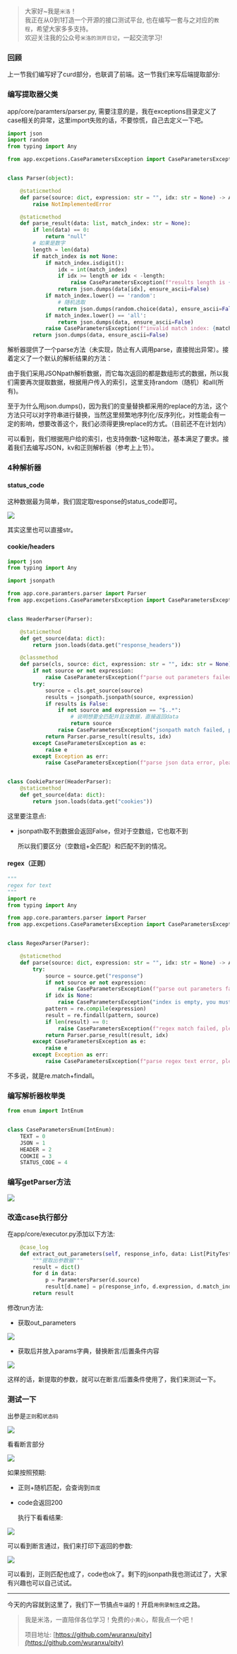 > 大家好~我是`米洛`！<br/>
> 我正在从0到1打造一个开源的接口测试平台, 也在编写一套与之对应的`教程`，希望大家多多支持。<br/>
> 欢迎关注我的公众号`米洛的测开日记`，一起交流学习! 

### 回顾

  上一节我们编写好了curd部分，也联调了前端。这一节我们来写后端提取部分:
  
### 编写提取器父类

  app/core/paramters/parser.py, 需要注意的是，我在exceptions目录定义了case相关的异常，这里import失败的话，不要惊慌，自己去定义一下吧。
  
```python
import json
import random
from typing import Any

from app.excpetions.CaseParametersException import CaseParametersException


class Parser(object):

    @staticmethod
    def parse(source: dict, expression: str = "", idx: str = None) -> Any:
        raise NotImplementedError

    @staticmethod
    def parse_result(data: list, match_index: str = None):
        if len(data) == 0:
            return "null"
        # 如果是数字
        length = len(data)
        if match_index is not None:
            if match_index.isdigit():
                idx = int(match_index)
                if idx >= length or idx < -length:
                    raise CaseParametersException(f"results length is {length}, index is not in [{-length}, {length})")
                return json.dumps(data[idx], ensure_ascii=False)
            if match_index.lower() == 'random':
                # 随机选取
                return json.dumps(random.choice(data), ensure_ascii=False)
            if match_index.lower() == 'all':
                return json.dumps(data, ensure_ascii=False)
            raise CaseParametersException(f"invalid match index: {match_index}, not number or random")
        return json.dumps(data, ensure_ascii=False)

```

  解析器提供了一个parse方法（未实现，防止有人调用parse，直接抛出异常）。接着定义了一个默认的解析结果的方法：
  
  由于我们采用JSONpath解析数据，而它每次返回的都是数组形式的数据，所以我们需要再次提取数据，根据用户传入的索引，这里支持random（随机）和all(所有)。
  
  至于为什么用json.dumps()，因为我们的变量替换都采用的replace的方法，这个方法只可以对字符串进行替换，当然这里频繁地序列化/反序列化，对性能会有一定的影响，想要改善这个，我们必须得更换replace的方式。（目前还不在计划内）
  
  可以看到，我们根据用户给的索引，也支持倒数-1这种取法，基本满足了要求。接着我们去编写JSON，kv和正则解析器（参考上上节）。
  
### 4种解析器

#### status_code

  这种数据最为简单，我们固定取response的status_code即可。
  

![](https://files.mdnice.com/user/11504/9654f3ae-2d49-4173-a2ec-542eae47c769.png)

  其实这里也可以直接str。
  
#### cookie/headers

```python
import json
from typing import Any

import jsonpath

from app.core.paramters.parser import Parser
from app.excpetions.CaseParametersException import CaseParametersException


class HeaderParser(Parser):

    @staticmethod
    def get_source(data: dict):
        return json.loads(data.get("response_headers"))

    @classmethod
    def parse(cls, source: dict, expression: str = "", idx: str = None) -> Any:
        if not source or not expression:
            raise CaseParametersException(f"parse out parameters failed, source or expression is empty")
        try:
            source = cls.get_source(source)
            results = jsonpath.jsonpath(source, expression)
            if results is False:
                if not source and expression == "$..*":
                    # 说明想要全匹配并且没数据，直接返回data
                    return source
                raise CaseParametersException("jsonpath match failed, please check your response or jsonpath.")
            return Parser.parse_result(results, idx)
        except CaseParametersException as e:
            raise e
        except Exception as err:
            raise CaseParametersException(f"parse json data error, please check jsonpath or json: {err}")


class CookieParser(HeaderParser):
    @staticmethod
    def get_source(data: dict):
        return json.loads(data.get("cookies"))

```

  这里要注意点:

- jsonpath取不到数据会返回False，但对于空数组，它也取不到

  所以我们要区分（空数组+全匹配）和匹配不到的情况。
  
#### regex（正则）

```python
"""
regex for text
"""
import re
from typing import Any

from app.core.paramters.parser import Parser
from app.excpetions.CaseParametersException import CaseParametersException


class RegexParser(Parser):

    @staticmethod
    def parse(source: dict, expression: str = "", idx: str = None) -> Any:
        try:
            source = source.get("response")
            if not source or not expression:
                raise CaseParametersException(f"parse out parameters failed, source or expression is empty")
            if idx is None:
                raise CaseParametersException("index is empty, you must provide index for regex match results.")
            pattern = re.compile(expression)
            result = re.findall(pattern, source)
            if len(result) == 0:
                raise CaseParametersException(f"regex match failed, please check your regex: {expression}")
            return Parser.parse_result(result, idx)
        except CaseParametersException as e:
            raise e
        except Exception as err:
            raise CaseParametersException(f"parse regex text error, please check regex or text: {err}")

```

  不多说，就是re.match+findall。
  
### 编写解析器枚举类

```python
from enum import IntEnum


class CaseParametersEnum(IntEnum):
    TEXT = 0
    JSON = 1
    HEADER = 2
    COOKIE = 3
    STATUS_CODE = 4

```

### 编写getParser方法

![](https://files.mdnice.com/user/11504/7fa09e50-1f40-4d99-8872-7cf8f46054ef.png)

### 改造case执行部分

  在app/core/executor.py添加以下方法:
  
```python
    @case_log
    def extract_out_parameters(self, response_info, data: List[PityTestCaseOutParameters]):
        """提取出参数据"""
        result = dict()
        for d in data:
            p = ParametersParser(d.source)
            result[d.name] = p(response_info, d.expression, d.match_index)
        return result
```

修改run方法:
  
- 获取out_parameters

![](https://files.mdnice.com/user/11504/32e782d0-468e-44f4-97ea-64c45356e6bf.png)

- 获取后并放入params字典，替换断言/后置条件内容
  
![](https://files.mdnice.com/user/11504/56ffc6cf-5c81-4f72-9932-0a90bc2937f5.png)

  这样的话，新提取的参数，就可以在断言/后置条件使用了，我们来测试一下。
  
### 测试一下

  出参是`正则`和`状态码`
  
![](https://files.mdnice.com/user/11504/d730d888-9869-4be0-85fd-55b41e7d3659.png)

  看看断言部分
  
![](https://files.mdnice.com/user/11504/c4c0b730-5aee-4501-b36c-010f1c3cd376.png)

  如果按照预期:
  
- 正则+随机匹配，会查询到`百度`
- code会返回200

  执行下看看结果:
  
![](https://files.mdnice.com/user/11504/5bf27710-1e03-4d10-817a-1bdfea9ca028.png)

  可以看到断言通过，我们来打印下返回的参数:
  

![](https://files.mdnice.com/user/11504/8d67afca-44dd-4215-a9fb-c1f659f64359.png)

  可以看到，正则匹配也成了，code也ok了。剩下的jsonpath我也测试过了，大家有兴趣也可以自己试试。

---

  今天的内容就到这里了，我们下一节搞点`牛逼`的！开启`用例录制生成`之路。
  

> 我是米洛，一直陪伴各位学习！免费的`小黄心`，帮我点一个吧！
>
> 项目地址: [https://github.com/wuranxu/pity](https://github.com/wuranxu/pity)